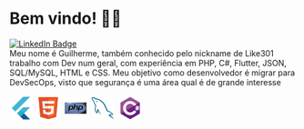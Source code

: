 # Bem vindo! 👋🏻
<div>
 <a href = "https://www.linkedin.com/in/guilherme-albuquerque-793995228/">
    <img src="https://img.shields.io/badge/LinkedIn-blue?style=for-the-badge&logo=linkedin&logoColor=white" alt="LinkedIn Badge"/>
 </a>
</div>
Meu nome é Guilherme, também conhecido pelo nickname de Like301
trabalho com Dev num geral, com experiência em PHP, C#, Flutter, JSON, SQL/MySQL, HTML e CSS.
Meu objetivo como desenvolvedor é migrar para DevSecOps, visto que segurança é uma área qual é de grande interesse

<div>
<br>
  <img src="https://github.com/devicons/devicon/blob/master/icons/flutter/flutter-original.svg" title="Flutter" alt="Flutter" width="40" height="40">&nbsp;
  <img src="https://github.com/devicons/devicon/blob/master/icons/html5/html5-original.svg" title="HTML5" alt="HTML5" width="40" height="40">&nbsp;
  <img src="https://github.com/devicons/devicon/blob/master/icons/php/php-original.svg" title="PHP" alt="PHP" width="40" height="40">&nbsp;
  <img src="https://github.com/devicons/devicon/blob/master/icons/mysql/mysql-original.svg" title="MySQL" alt="MySQL" width="40" height="40">&nbsp;
  <img src="https://github.com/devicons/devicon/blob/master/icons/csharp/csharp-original.svg" title="C#" alt="C#" width="40" height="40">&nbsp;
</div>

